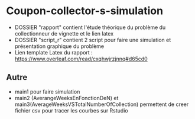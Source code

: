 # Coupon-collector-s-simulation

* DOSSIER "rapport" contient l'étude théorique du problème du collectionneur de vignette et le lien latex
* DOSSIER "script_r" contient 2 script pour faire une simulation et présentation graphique du problème
* Lien template Latex du rapport : https://www.overleaf.com/read/cxqhwjrzjnnq#d65cd0

## Autre

* main1 pour faire simulation
* main2 (AverangeWeeksEnFonctionDeN) et main3(AverageWeeksVSTotalNumberOfCollection) permettent de creer fichier csv pour tracer les courbes sur Rstudio 

